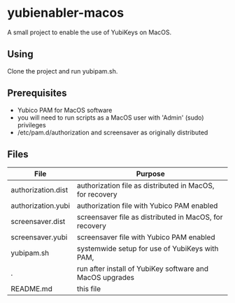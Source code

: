 # yubienabler-macos #
A small project to enable the use of YubiKeys on MacOS.

## Using ##
Clone the project and run yubipam.sh.

## Prerequisites ##
* Yubico PAM for MacOS software
* you will need to run scripts as a MacOS user with 'Admin' (sudo) privileges
* /etc/pam.d/authorization and screensaver as originally distributed
## Files ##

File | Purpose
---- | -------
authorization.dist| authorization file as distributed in MacOS, for recovery
authorization.yubi| authorization file with Yubico PAM enabled
screensaver.dist| screensaver file as distributed in MacOS, for recovery
screensaver.yubi| screensaver file with Yubico PAM enabled
yubipam.sh|systemwide setup for use of YubiKeys with PAM,
.|run after install of YubiKey software and MacOS upgrades
README.md|this file

